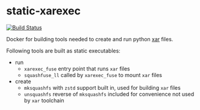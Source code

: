 # static-xarexec

[![Build Status](https://github.com/Kirill888/static-xarexec/workflows/build/badge.svg)](https://github.com/Kirill888/static-xarexec/actions)

Docker for building tools needed to create and run python [xar](https://github.com/facebookincubator/xar) files.

Following tools are built as static executables:

- run
   - `xarexec_fuse` entry point that runs `xar` files
   - `squashfuse_ll` called by `xarexec_fuse` to mount `xar` files
- create
   - `mksquashfs` with `zstd` support built in, used for building `xar` files
   - `unsquashfs` reverse of `mksquashfs` included for convenience not used by `xar` toolchain
